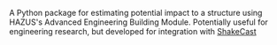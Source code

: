 A Python package for estimating potential impact to a structure using HAZUS's Advanced Engineering Building Module. Potentially useful for engineering research, but developed for integration with [ShakeCast](www.github.com/usgs/shakecast)

